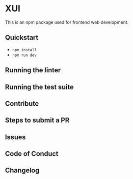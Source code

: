 # XUI

This is an npm package used for frontend web development.

## Quickstart

- `npm install`
- `npm run dev`

## Running the linter

## Running the test suite

## Contribute

## Steps to submit a PR

## Issues

## Code of Conduct

## Changelog